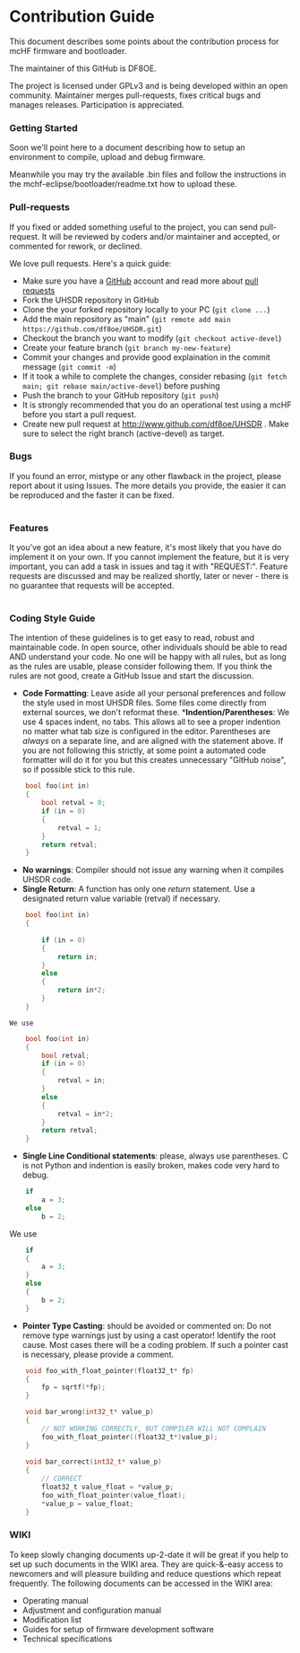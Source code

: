 # Contribution Guide

This document describes some points about the contribution process for mcHF firmware and bootloader.

The maintainer of this GitHub is DF8OE.

The project is licensed under GPLv3 and is being developed within an open community. Maintainer merges pull-requests, fixes critical bugs and manages releases. Participation is appreciated.

### Getting Started

Soon we'll point here to a document describing how to setup an environment to compile, upload and debug firmware. 

Meanwhile you may try the available .bin files and follow the instructions in the 
mchf-eclipse/bootloader/readme.txt how to upload these. 

### Pull-requests

If you fixed or added something useful to the project, you can send pull-request. It will be reviewed by coders and/or maintainer and accepted, or commented for rework, or declined.

We love pull requests. Here's a quick guide:

  * Make sure you have a [GitHub](https://www.github.com) account and read more about [pull requests](http://help.github.com/pull-requests/)
  * Fork the UHSDR repository in GitHub
  * Clone the your forked repository locally to your PC (`git clone ...`)
  * Add the main repository as "main" (`git remote add main https://github.com/df8oe/UHSDR.git`)
  * Checkout the branch you want to modify (`git checkout active-devel`)
  * Create your feature branch (`git branch my-new-feature`)
  * Commit your changes and provide good explaination in the commit message (`git commit -m`)
  * If it took a while to complete the changes, consider rebasing (`git fetch main; git rebase main/active-devel`) before pushing
  * Push the branch to your GitHub repository (`git push`)
  * It is strongly recommended that you do an operational test using a mcHF before you start a pull request.
  * Create new pull request at http://www.github.com/df8oe/UHSDR . Make sure to select the right branch (active-devel) as target.
  
### Bugs
If you found an error, mistype or any other flawback in the project, please report about it using Issues. The more details you provide, the easier it can be reproduced and the faster it can be fixed.<br><br>

### Features
It you've got an idea about a new feature, it's most likely that you have do implement it on your own. If you cannot implement the feature, but it is very important, you can add a task in issues and tag it with "REQUEST:". Feature requests are discussed and may be realized shortly, later or never - there is no guarantee that requests will be accepted.<br><br>

### Coding Style Guide
The intention of these guidelines is to get easy to read, robust and maintainable code. In open source, other individuals should be able to read AND understand your code.
No one will be happy with all rules, but as long as the rules are usable, please consider following them. If you think the rules are not good, create a GitHub Issue and start the discussion.

  * __Code Formatting__: Leave aside all your personal preferences and follow the style used in most UHSDR files. 
    Some files come directly from external sources, we don't reformat these.
  *__Indention/Parentheses__: We use 4 spaces indent, no tabs. This allows all to see a proper indention no matter what tab size is configured in the editor. Parentheses are _always_ on a separate line, and are aligned with the statement above. If you are not following this strictly, at some point a automated code formatter will do it for you but this creates unnecessary "GitHub noise", so if possible stick to this rule. 

```C
 	bool foo(int in)
	{ 
		bool retval = 0;
		if (in = 0)
		{
			retval = 1;
		}
		return retval;
	}
```    
  * __No warnings__: Compiler should not issue any warning when it compiles UHSDR code.  	
  * __Single Return__: A function has only one *return* statement. Use a designated return value variable (retval) if necessary.
```C
	bool foo(int in)
	{ 
	
		if (in = 0)
		{
			return in;
		}
		else
		{
			return in*2;
		}
	}
```
 	We use
```C
 	bool foo(int in)
	{ 
		bool retval;
		if (in = 0)
		{
			retval = in;
		}
		else
		{
			retval = in*2;
		}
		return retval;
	}
```
 	
  * __Single Line Conditional statements__: please, always use parentheses. C is not Python and indention is easily broken, makes code very hard to debug. 
   
```C
	if 
		a = 3;
	else
		b = 2;
```
	
  We use
  
```C
	if 
	{
		a = 3;
	}
	else
	{
		b = 2;
	}
```
	
  * __Pointer Type Casting__: should be avoided or commented on: Do not remove type warnings just by using a cast operator! Identify the root cause. Most cases there will be a coding problem. If such a pointer cast is necessary, please provide a comment.  
```C
	void foo_with_float_pointer(float32_t* fp)
	{
		fp = sqrtf(*fp);
	}

    void bar_wrong(int32_t* value_p)
	{
	    // NOT WORKING CORRECTLY, BUT COMPILER WILL NOT COMPLAIN
	    foo_with_float_pointer((float32_t*)value_p);
	}
	
	void bar_correct(int32_t* value_p)
	{
	    // CORRECT
	    float32_t value_float = *value_p; 
	    foo_with_float_pointer(value_float);
	    *value_p = value_float; 
	}
```
	

### WIKI
To keep slowly changing documents up-2-date it will be great if you help to set up such documents in the WIKI area. They are quick-&-easy access to newcomers and will pleasure building and reduce questions which repeat frequently. The following documents can be accessed in the WIKI area:

  * Operating manual
  * Adjustment and configuration manual
  * Modification list
  * Guides for setup of firmware development software
  * Technical specifications
